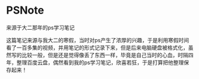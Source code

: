 # PSNote
来源于大二那年的ps学习笔记

这篇笔记来源与我大二的寒假，当时对ps产生了浓厚的兴趣，于是利用寒假时间看了一百多集的视频，并用笔记的形式记录下来，但是后来电脑硬盘被格式化，虽然写的比较一般，但是还是觉得像丢了东西一样，毕竟是自己当时的心血，时隔四年，整理百度云盘，偶然看到我的ps学习笔记，欣喜若狂，于是打算把他整理保存起来！